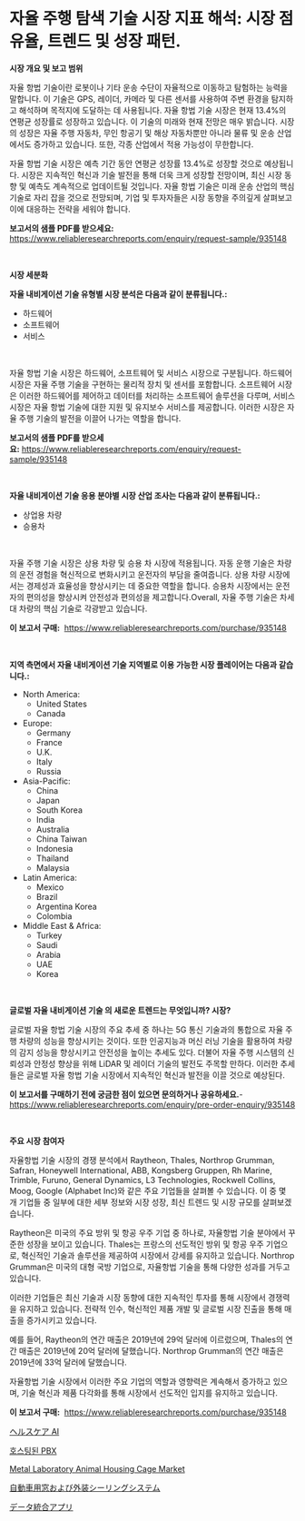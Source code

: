 <p><h1>자율 주행 탐색 기술 시장 지표 해석: 시장 점유율, 트렌드 및 성장 패턴.</h1></p><p><strong>시장 개요 및 보고 범위</strong></p>
<p><p>자율 항법 기술이란 로봇이나 기타 운송 수단이 자율적으로 이동하고 탐험하는 능력을 말합니다. 이 기술은 GPS, 레이더, 카메라 및 다른 센서를 사용하여 주변 환경을 탐지하고 해석하며 목적지에 도달하는 데 사용됩니다. 자율 항법 기술 시장은 현재 13.4%의 연평균 성장률로 성장하고 있습니다. 이 기술의 미래와 현재 전망은 매우 밝습니다. 시장의 성장은 자율 주행 자동차, 무인 항공기 및 해상 자동차뿐만 아니라 물류 및 운송 산업에서도 증가하고 있습니다. 또한, 각종 산업에서 적용 가능성이 무한합니다.</p><p>자율 항법 기술 시장은 예측 기간 동안 연평균 성장률 13.4%로 성장할 것으로 예상됩니다. 시장은 지속적인 혁신과 기술 발전을 통해 더욱 크게 성장할 전망이며, 최신 시장 동향 및 예측도 계속적으로 업데이트될 것입니다. 자율 항법 기술은 미래 운송 산업의 핵심 기술로 자리 잡을 것으로 전망되며, 기업 및 투자자들은 시장 동향을 주의깊게 살펴보고 이에 대응하는 전략을 세워야 합니다.</p></p>
<p><strong>보고서의 샘플 PDF를 받으세요:</strong> <a href="https://www.reliableresearchreports.com/enquiry/request-sample/935148">https://www.reliableresearchreports.com/enquiry/request-sample/935148</a></p>
<p>&nbsp;</p>
<p><strong>시장 세분화</strong></p>
<p><strong>자율 내비게이션 기술 유형별 시장 분석은 다음과 같이 분류됩니다.:</strong></p>
<p><ul><li>하드웨어</li><li>소프트웨어</li><li>서비스</li></ul></p>
<p>&nbsp;</p>
<p><p>자율 항법 기술 시장은 하드웨어, 소프트웨어 및 서비스 시장으로 구분됩니다. 하드웨어 시장은 자율 주행 기술을 구현하는 물리적 장치 및 센서를 포함합니다. 소프트웨어 시장은 이러한 하드웨어를 제어하고 데이터를 처리하는 소프트웨어 솔루션을 다루며, 서비스 시장은 자율 항법 기술에 대한 지원 및 유지보수 서비스를 제공합니다. 이러한 시장은 자율 주행 기술의 발전을 이끌어 나가는 역할을 합니다.</p></p>
<p><strong>보고서의 샘플 PDF를 받으세요:</strong>&nbsp;<a href="https://www.reliableresearchreports.com/enquiry/request-sample/935148">https://www.reliableresearchreports.com/enquiry/request-sample/935148</a></p>
<p>&nbsp;</p>
<p><strong> 자율 내비게이션 기술 응용 분야별 시장 산업 조사는 다음과 같이 분류됩니다.:</strong></p>
<p><ul><li>상업용 차량</li><li>승용차</li></ul></p>
<p>&nbsp;</p>
<p><p>자율 주행 기술 시장은 상용 차량 및 승용 차 시장에 적용됩니다. 자동 운행 기술은 차량의 운전 경험을 혁신적으로 변화시키고 운전자의 부담을 줄여줍니다. 상용 차량 시장에서는 경제성과 효율성을 향상시키는 데 중요한 역할을 합니다. 승용차 시장에서는 운전자의 편의성을 향상시켜 안전성과 편의성을 제고합니다.Overall, 자율 주행 기술은 차세대 차량의 핵심 기술로 각광받고 있습니다.</p></p>
<p><strong>이 보고서 구매:</strong>&nbsp; <a href="https://www.reliableresearchreports.com/purchase/935148">https://www.reliableresearchreports.com/purchase/935148</a></p>
<p>&nbsp;</p>
<p><strong>지역 측면에서 자율 내비게이션 기술 지역별로 이용 가능한 시장 플레이어는 다음과 같습니다.:</strong></p>
<p><ul>
    <li>
        North America:
        <ul>
            <li>United States</li>
            <li>Canada</li>
        </ul>
    </li>
    <li>
        Europe:
        <ul>
            <li>Germany</li>
            <li>France</li>
            <li>U.K.</li>
            <li>Italy</li>
            <li>Russia</li>
        </ul>
    </li>
    <li>
        Asia-Pacific:
        <ul>
            <li>China</li>
            <li>Japan</li>
            <li>South Korea</li>
            <li>India</li>
            <li>Australia</li>
            <li>China Taiwan</li>
            <li>Indonesia</li>
            <li>Thailand</li>
            <li>Malaysia</li>
        </ul>
    </li>
    <li>
        Latin America:
        <ul>
            <li>Mexico</li>
            <li>Brazil</li>
            <li>Argentina Korea</li>
            <li>Colombia</li>
        </ul>
    </li>
    <li>
        Middle East & Africa:
        <ul>
            <li>Turkey</li>
            <li>Saudi</li>
            <li>Arabia</li>
            <li>UAE</li>
            <li>Korea</li>
        </ul>
    </li>
    </ul></p>
<p>&nbsp;</p>
<p><strong>글로벌 자율 내비게이션 기술 의 새로운 트렌드는 무엇입니까? 시장?</strong></p>
<p><p>글로벌 자율 항법 기술 시장의 주요 추세 중 하나는 5G 통신 기술과의 통합으로 자율 주행 차량의 성능을 향상시키는 것이다. 또한 인공지능과 머신 러닝 기술을 활용하여 차량의 감지 성능을 향상시키고 안전성을 높이는 추세도 있다. 더불어 자율 주행 시스템의 신뢰성과 안정성 향상을 위해 LiDAR 및 레이더 기술의 발전도 주목할 만하다. 이러한 추세들은 글로벌 자율 항법 기술 시장에서 지속적인 혁신과 발전을 이끌 것으로 예상된다.</p></p>
<p><strong>이 보고서를 구매하기 전에 궁금한 점이 있으면 문의하거나 공유하세요.</strong>- <a href="https://www.reliableresearchreports.com/enquiry/pre-order-enquiry/935148">https://www.reliableresearchreports.com/enquiry/pre-order-enquiry/935148</a></p>
<p>&nbsp;</p>
<p><strong>주요 시장 참여자</strong></p>
<p><p>자율항법 기술 시장의 경쟁 분석에서 Raytheon, Thales, Northrop Grumman, Safran, Honeywell International, ABB, Kongsberg Gruppen, Rh Marine, Trimble, Furuno, General Dynamics, L3 Technologies, Rockwell Collins, Moog, Google (Alphabet Inc)와 같은 주요 기업들을 살펴볼 수 있습니다. 이 중 몇 개 기업들 중 일부에 대한 세부 정보와 시장 성장, 최신 트렌드 및 시장 규모를 살펴보겠습니다.</p><p>Raytheon은 미국의 주요 방위 및 항공 우주 기업 중 하나로, 자율항법 기술 분야에서 꾸준한 성장을 보이고 있습니다. Thales는 프랑스의 선도적인 방위 및 항공 우주 기업으로, 혁신적인 기술과 솔루션을 제공하여 시장에서 강세를 유지하고 있습니다. Northrop Grumman은 미국의 대형 국방 기업으로, 자율항법 기술을 통해 다양한 성과를 거두고 있습니다.</p><p>이러한 기업들은 최신 기술과 시장 동향에 대한 지속적인 투자를 통해 시장에서 경쟁력을 유지하고 있습니다. 전략적 인수, 혁신적인 제품 개발 및 글로벌 시장 진출을 통해 매출을 증가시키고 있습니다.</p><p>예를 들어, Raytheon의 연간 매출은 2019년에 29억 달러에 이르렀으며, Thales의 연간 매출은 2019년에 20억 달러에 달했습니다. Northrop Grumman의 연간 매출은 2019년에 33억 달러에 달했습니다.</p><p>자율항법 기술 시장에서 이러한 주요 기업의 역할과 영향력은 계속해서 증가하고 있으며, 기술 혁신과 제품 다각화를 통해 시장에서 선도적인 입지를 유지하고 있습니다.</p></p>
<p><strong>이 보고서 구매:</strong>&nbsp;&nbsp;<a href="https://www.reliableresearchreports.com/purchase/935148">https://www.reliableresearchreports.com/purchase/935148</a></p>
<p><p><a href="https://github.com/lrlmopnhwd79300/Market-Research-Report-List-1/blob/main/8533475184650.md">ヘルスケア AI</a></p><p><a href="https://medium.com/@whitneyboyettebo9kiw7yr13/%ED%98%B8%EC%8A%A4%ED%8C%85-pbx-%EC%8B%9C%EC%9E%A5%EC%9D%80-%EC%8B%9C%EC%9E%A5-%EC%A0%90%EC%9C%A0%EC%9C%A8-%EC%8B%9C%EC%9E%A5-%EB%8F%99%ED%96%A5-%EB%B0%8F-%EC%8B%9C%EC%9E%A5-%EC%84%B1%EC%9E%A5%EC%97%90-%EB%8C%80%ED%95%9C-%EC%A0%95%EB%B3%B4%EB%A5%BC-%EC%A0%9C%EA%B3%B5%ED%95%A9%EB%8B%88%EB%8B%A4-92b9e8afabe5">호스팅된 PBX</a></p><p><a href="https://butternut-bug-553.notion.site/Metal-Laboratory-Animal-Housing-Cage-Market-Size-Reflecting-a-Forecast-Till-2031-Market-By-Type-By-0b1ce3db048d4965bb455335c79e13a9">Metal Laboratory Animal Housing Cage Market</a></p><p><a href="https://medium.com/@chablisdavislouise32ptpzm2g/%E8%87%AA%E5%8B%95%E8%BB%8A%E7%94%A8%E7%AA%93%E3%81%8A%E3%82%88%E3%81%B3%E5%A4%96%E9%83%A8%E3%82%B7%E3%83%BC%E3%83%AA%E3%83%B3%E3%82%B0%E3%82%B7%E3%82%B9%E3%83%86%E3%83%A0%E3%81%AE%E5%B8%82%E5%A0%B4%E5%B1%95%E6%9C%9B-%E6%A5%AD%E7%95%8C%E6%A6%82%E8%A6%81%E3%81%A8%E4%BA%88%E6%B8%AC-2024%E5%B9%B4%E3%81%8B%E3%82%892031%E5%B9%B4%E3%81%BE%E3%81%A7-dc305892adca">自動車用窓および外装シーリングシステム</a></p><p><a href="https://github.com/wkuactfdzwizk06/Market-Research-Report-List-1/blob/main/6963619184651.md">データ統合アプリ</a></p></p>
